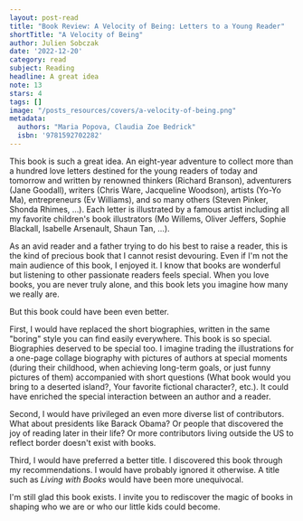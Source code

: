 ```yaml
---
layout: post-read
title: "Book Review: A Velocity of Being: Letters to a Young Reader"
shortTitle: "A Velocity of Being"
author: Julien Sobczak
date: '2022-12-20'
category: read
subject: Reading
headline: A great idea
note: 13
stars: 4
tags: []
image: "/posts_resources/covers/a-velocity-of-being.png"
metadata:
  authors: "Maria Popova, Claudia Zoe Bedrick"
  isbn: '9781592702282'
---
```


This book is such a great idea. An eight-year adventure to collect more than a hundred love letters destined for the young readers of today and tomorrow and written by renowned thinkers (Richard Branson), adventurers (Jane Goodall), writers (Chris Ware, Jacqueline Woodson), artists (Yo-Yo Ma), entrepreneurs (Ev Williams), and so many others (Steven Pinker, Shonda Rhimes, …). Each letter is illustrated by a famous artist including all my favorite children's book illustrators (Mo Willems, Oliver Jeffers, Sophie Blackall, Isabelle Arsenault, Shaun Tan, …).

As an avid reader and a father trying to do his best to raise a reader, this is the kind of precious book that I cannot resist devouring. Even if I'm not the main audience of this book, I enjoyed it. I know that books are wonderful but listening to other passionate readers feels special. When you love books, you are never truly alone, and this book lets you imagine how many we really are.

But this book could have been even better.

First, I would have replaced the short biographies, written in the same "boring" style you can find easily everywhere. This book is so special. Biographies deserved to be special too. I imagine trading the illustrations for a one-page collage biography with pictures of authors at special moments (during their childhood, when achieving long-term goals, or just funny pictures of them) accompanied with short questions (What book would you bring to a deserted island?, Your favorite fictional character?, etc.). It could have enriched the special interaction between an author and a reader.

Second, I would have privileged an even more diverse list of contributors. What about presidents like Barack Obama? Or people that discovered the joy of reading later in their life? Or more contributors living outside the US to reflect border doesn't exist with books.

Third, I would have preferred a better title. I discovered this book through my recommendations. I would have probably ignored it otherwise. A title such as _Living with Books_ would have been more unequivocal.

I'm still glad this book exists. I invite you to rediscover the magic of books in shaping who we are or who our little kids could become.
    